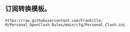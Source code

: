 ## 订阅转换模板。
```
https://raw.githubusercontent.com/Frankilla-M/Personal_OpenClash_Rules/main/cfg/Personal_Clash.ini
```

